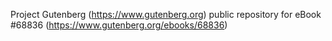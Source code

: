 Project Gutenberg (https://www.gutenberg.org) public repository for
eBook #68836 (https://www.gutenberg.org/ebooks/68836)
